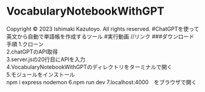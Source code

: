 # VocabularyNotebookWithGPT
Copyright © 2023 Ishimaki Kazutoyo. All rights reserved.
#ChatGPTを使って英文から自動で単語帳を作成するツール
#実行動画
//リンク
###ダウンロード手順
1.クローン<br>
2.chatGPTのAPI取得<br>
3.server.jsの20行目にAPIを入力<br>
4.VocabularyNotebookWithGPTのディレクトリをターミナルで開く<br>
5.モジュールをインストール<br>
npm i express nodemon
6.npm run dev
7.localhost:4000　をブラウザで開く
